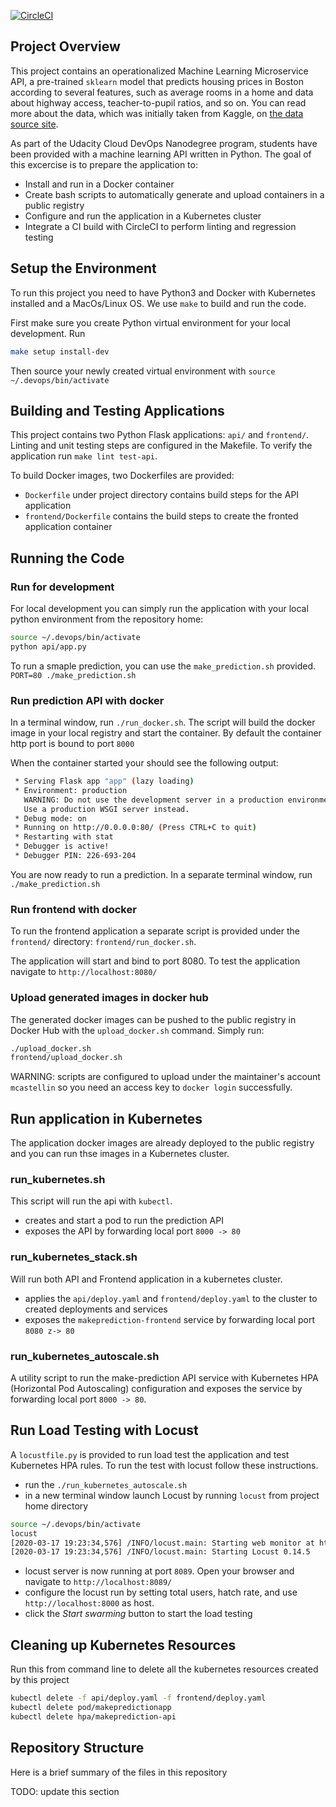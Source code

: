 [![CircleCI](https://circleci.com/gh/mcastellin/udacity-operationalize-microservice.svg?style=svg)](https://circleci.com/gh/mcastellin/udacity-operationalize-microservice)

## Project Overview

This project contains an operationalized Machine Learning Microservice API, a pre-trained `sklearn` model that predicts housing prices
in Boston according to several features, such as average rooms in a home and data about highway access, teacher-to-pupil ratios, and so on. 
You can read more about the data, which was initially taken from Kaggle, on [the data source site](https://www.kaggle.com/c/boston-housing).

As part of the Udacity Cloud DevOps Nanodegree program, 
students have been provided with a machine learning API written in Python. The goal of this excercise is to prepare the application to:
- Install and run in a Docker container
- Create bash scripts to automatically generate and upload containers in a public registry
- Configure and run the application in a Kubernetes cluster
- Integrate a CI build with CircleCI to perform linting and regression testing


## Setup the Environment

To run this project you need to have Python3 and Docker with Kubernetes installed and a MacOs/Linux OS. We use `make` to build and run the code.

First make sure you create Python virtual environment for your local development. Run 
```bash
make setup install-dev
```

Then source your newly created virtual environment with `source ~/.devops/bin/activate`

## Building and Testing Applications

This project contains two Python Flask applications: `api/` and `frontend/`. Linting and unit testing steps are configured in the Makefile.
To verify the application run `make lint test-api`. 

To build Docker images, two Dockerfiles are provided:
- `Dockerfile` under project directory contains build steps for the API application
- `frontend/Dockerfile` contains the build steps to create the fronted application container

## Running the Code

### Run for development

For local development you can simply run the application with your local python environment from the repository home:
```bash
source ~/.devops/bin/activate 
python api/app.py
```

To run a smaple prediction, you can use the `make_prediction.sh` provided. `PORT=80 ./make_prediction.sh`

### Run prediction API with docker

In a terminal window, run `./run_docker.sh`. The script will build the docker image in your local registry and start the container.
By default the container http port is bound to port `8000`

When the container started your should see the following output:
```bash
 * Serving Flask app "app" (lazy loading)
 * Environment: production
   WARNING: Do not use the development server in a production environment.
   Use a production WSGI server instead.
 * Debug mode: on
 * Running on http://0.0.0.0:80/ (Press CTRL+C to quit)
 * Restarting with stat
 * Debugger is active!
 * Debugger PIN: 226-693-204
```

You are now ready to run a prediction. In a separate terminal window, run `./make_prediction.sh`

### Run frontend with docker

To run the frontend application a separate script is provided under the `frontend/` directory: `frontend/run_docker.sh`.

The application will start and bind to port 8080. To test the application navigate to `http://localhost:8080/`

### Upload generated images in docker hub

The generated docker images can be pushed to the public registry in Docker Hub with the `upload_docker.sh` command. Simply run:
```bash
./upload_docker.sh
frontend/upload_docker.sh
```

WARNING: scripts are configured to upload under the maintainer's account `mcastellin` so you need an access key to `docker login` successfully.

## Run application in Kubernetes

The application docker images are already deployed to the public registry and you can run thse images in a Kubernetes cluster.

### run_kubernetes.sh

This script will run the api with `kubectl`.
- creates and start a pod to run the prediction API
- exposes the API by forwarding local port `8000 -> 80`

### run_kubernetes_stack.sh

Will run both API and Frontend application in a kubernetes cluster. 
- applies the `api/deploy.yaml` and `frontend/deploy.yaml` to the cluster to created deployments and services
- exposes the `makeprediction-frontend` service by forwarding local port `8080 z-> 80`

### run_kubernetes_autoscale.sh 

A utility script to run the make-prediction API service with Kubernetes HPA (Horizontal Pod Autoscaling) configuration and exposes the service 
by forwarding local port `8000 -> 80`.

## Run Load Testing with Locust

A `locustfile.py` is provided to run load test the application and test Kubernetes HPA rules. To run the test with locust follow these instructions.
- run the `./run_kubernetes_autoscale.sh`
- in a new terminal window launch Locust by running `locust` from project home directory
```bash
source ~/.devops/bin/activate
locust
[2020-03-17 19:23:34,576] /INFO/locust.main: Starting web monitor at http://*:8089
[2020-03-17 19:23:34,576] /INFO/locust.main: Starting Locust 0.14.5
```
- locust server is now running at port `8089`. Open your browser and navigate to `http://localhost:8089/`
- configure the locust run by setting total users, hatch rate, and use `http://localhost:8000` as host.
- click the *Start swarming* button to start the load testing

## Cleaning up Kubernetes Resources

Run this from command line to delete all the kubernetes resources created by this project
```bash
kubectl delete -f api/deploy.yaml -f frontend/deploy.yaml
kubectl delete pod/makepredictionapp
kubectl delete hpa/makeprediction-api
```

## Repository Structure

Here is a brief summary of the files in this repository

TODO: update this section
